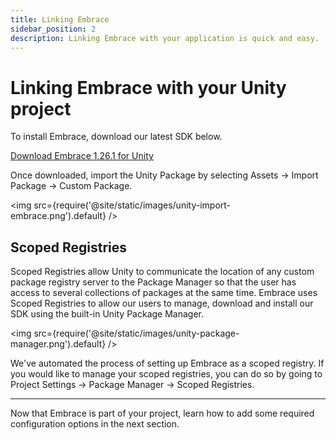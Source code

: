 ```yaml
---
title: Linking Embrace
sidebar_position: 2
description: Linking Embrace with your application is quick and easy.
---
```


# Linking Embrace with your Unity project

To install Embrace, download our latest SDK below.

[Download Embrace 1.26.1 for Unity](https://downloads.embrace.io/EmbraceSDK_1.26.1.unitypackage)

Once downloaded, import the Unity Package by selecting Assets -> Import Package -> Custom Package.

<img src={require('@site/static/images/unity-import-embrace.png').default} />

## Scoped Registries

Scoped Registries allow Unity to communicate the location of any custom package registry server to the Package Manager so that the user has access to several collections of packages at the same time. Embrace uses Scoped Registries to allow our users to manage, download and install our SDK using the built-in Unity Package Manager.

<img src={require('@site/static/images/unity-package-manager.png').default} />

We've automated the process of setting up Embrace as a scoped registry. If you would like to manage your scoped registries, you can do so by going to Project Settings -> Package Manager -> Scoped Registries.

---

Now that Embrace is part of your project, learn how to add some required configuration options in the next section.
